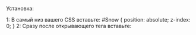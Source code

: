 Установка:

1: В самый низ вашего CSS вставьте:
#Snow {
position: absolute;
z-index: 0;
}
2: Сразу после открывающего тега <body> вставьте:
<canvas id="Snow"></canvas>
<script type="text/javascript" src="/js/snower.js"></script>
